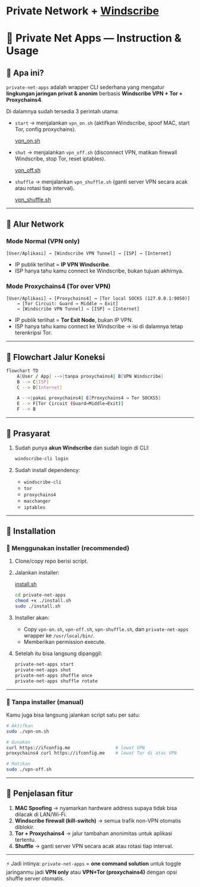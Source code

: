 # Private Network + [Windscribe](https://windscribe.com/)

# 📖 Private Net Apps — Instruction & Usage

## 🔹 Apa ini?

`private-net-apps` adalah wrapper CLI sederhana yang mengatur **lingkungan jaringan privat & anonim** berbasis **Windscribe VPN + Tor + Proxychains4**.

Di dalamnya sudah tersedia 3 perintah utama:

- `start` → menjalankan `vpn_on.sh` (aktifkan Windscribe, spoof MAC, start Tor, config proxychains).
    
    [vpn_on.sh](https://github.com/pycodeDev/private-net-apps/blob/main/vpn-on.sh)
    
- `shut` → menjalankan `vpn_off.sh` (disconnect VPN, matikan firewall Windscribe, stop Tor, reset iptables).
    
    [vpn_off.sh](https://github.com/pycodeDev/private-net-apps/blob/main/vpn-off.sh)
    
- `shuffle` → menjalankan `vpn_shuffle.sh` (ganti server VPN secara acak atau rotasi tiap interval).
    
    [vpn_shuffle.sh](https://github.com/pycodeDev/private-net-apps/blob/main/vpn-shuffle.sh)
    

---

## 🔹 Alur Network

### Mode Normal (VPN only)

```
[User/Aplikasi] → [Windscribe VPN Tunnel] → [ISP] → [Internet]
```

- IP publik terlihat = **IP VPN Windscribe**.
- ISP hanya tahu kamu connect ke Windscribe, bukan tujuan akhirnya.

### Mode Proxychains4 (Tor over VPN)

```
[User/Aplikasi] → [Proxychains4] → [Tor local SOCKS (127.0.0.1:9050)]
    → [Tor Circuit: Guard → Middle → Exit]
    → [Windscribe VPN Tunnel] → [ISP] → [Internet]
```

- IP publik terlihat = **Tor Exit Node**, bukan IP VPN.
- ISP hanya tahu kamu connect ke Windscribe → isi di dalamnya tetap terenkripsi Tor.

---

## 🔹 Flowchart Jalur Koneksi

```bash
flowchart TD
    A[User / App] -->|tanpa proxychains4| B[VPN Windscribe]
    B --> C[ISP]
    C --> D[Internet]

    A -->|pakai proxychains4| E[Proxychains4 → Tor SOCKS5]
    E --> F[Tor Circuit (Guard→Middle→Exit)]
    F --> B
```

---

## 🔹 Prasyarat

1. Sudah punya **akun Windscribe** dan sudah login di CLI:
    
    ```bash
    windscribe-cli login
    ```
    
2. Sudah install dependency:
    - `windscribe-cli`
    - `tor`
    - `proxychains4`
    - `macchanger`
    - `iptables`

---

## 🔹 Installation

### 🔸 Menggunakan installer (recommended)

1. Clone/copy repo berisi script.
2. Jalankan installer:
    
    [install.sh](https://github.com/pycodeDev/private-net-apps/blob/main/install.sh)
    
    ```bash
    cd private-net-apps
    chmod +x ./install.sh
    sudo ./install.sh
    ```
    
3. Installer akan:
    - Copy `vpn-on.sh`, `vpn-off.sh`, `vpn-shuffle.sh`, dan `private-net-apps` wrapper ke `/usr/local/bin/`.
    - Memberikan permission execute.
4. Setelah itu bisa langsung dipanggil:
    
    ```bash
    private-net-apps start
    private-net-apps shut
    private-net-apps shuffle once
    private-net-apps shuffle rotate
    ```
    

---

### 🔸 Tanpa installer (manual)

Kamu juga bisa langsung jalankan script satu per satu:

```bash
# Aktifkan
sudo ./vpn-on.sh

# Gunakan
curl https://ifconfig.me                 # lewat VPN
proxychains4 curl https://ifconfig.me    # lewat Tor di atas VPN

# Matikan
sudo ./vpn-off.sh
```

---

## 🔹 Penjelasan fitur

1. **MAC Spoofing** → nyamarkan hardware address supaya tidak bisa dilacak di LAN/Wi-Fi.
2. **Windscribe firewall (kill-switch)** → semua trafik non-VPN otomatis diblokir.
3. **Tor + Proxychains4** → jalur tambahan anonimitas untuk aplikasi tertentu.
4. **Shuffle** → ganti server VPN secara acak atau rotasi tiap interval.

---

⚡ Jadi intinya: `private-net-apps` = **one command solution** untuk toggle jaringanmu jadi **VPN only** atau **VPN+Tor (proxychains4)** dengan opsi shuffle server otomatis.
